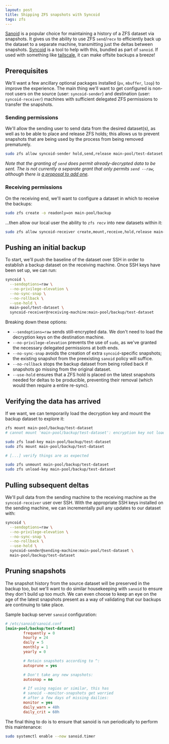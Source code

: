 ```yaml
---
layout: post
title: Shipping ZFS snapshots with Syncoid
tags: zfs
---
```


[Sanoid](https://github.com/jimsalterjrs/sanoid) is a popular choice for maintaining a history of a ZFS dataset via snapshots. It gives us the ability to use ZFS `send`/`recv` to efficiently back up the dataset to a separate machine, transmitting just the deltas between snapshots. [Syncoid](https://github.com/jimsalterjrs/sanoid#syncoid) is a tool to help with this, bundled as part of `sanoid`. If used with something like [tailscale](https://tailscale.com/), it can make offsite backups a breeze!

## Prerequisites

We'll want a few ancillary optional packages installed (`pv`, `mbuffer`, `lzop`) to improve the experience. The main thing we'll want to get configured is non-root users on the source (user: `syncoid-sender`) and destination (user: `syncoid-receiver`) machines with sufficient delegated ZFS permissions to transfer the snapshots.

### Sending permissions

We'll allow the sending user to send data from the desired dataset(s), as well as to be able to place and release ZFS holds; this allows us to prevent snapshots that are being used by the process from being removed prematurely.

```bash
sudo zfs allow syncoid-sender hold,send,release main-pool/test-dataset
```

_Note that the granting of `send` does permit already-decrypted data to be sent. The is not currently a separate grant that only permits `send --raw`, although there is [a proposal to add one](https://github.com/openzfs/zfs/issues/13099)._

### Receiving permissions

On the receiving end, we'll want to configure a dataset in which to receive the backups:

```bash
sudo zfs create -o readonly=on main-pool/backup
```

...then allow our local user the ability to `zfs recv` into new datasets within it:

```bash
sudo zfs allow syncoid-receiver create,mount,receive,hold,release main-pool/backup
```

## Pushing an initial backup

To start, we'll push the baseline of the dataset over SSH in order to establish a backup dataset on the receiving machine. Once SSH keys have been set up, we can run:

```bash
syncoid \
  --sendoptions=raw \
  --no-privilege-elevation \
  --no-sync-snap \
  --no-rollback \
  --use-hold \
  main-pool/test-dataset \
  syncoid-receiver@receiving-machine:main-pool/backup/test-dataset
```

Breaking down these options:

* `--sendoptions=raw` sends still-encrypted data. We don't need to load the decryption keys on the destination machine.
* `--no-privilege-elevation` prevents the use of `sudo`, as we've granted the necessary delegated permissions at both ends.
* `--no-sync-snap` avoids the creation of extra `syncoid`-specific snapshots; the existing snapshot from the preexisting `sanoid` policy will suffice.
* `--no-rollback` stops the backup dataset from being rolled back if snapshots go missing from the original dataset.
* `--use-hold` ensures that a ZFS hold is placed on the latest snapshots needed for deltas to be producible, preventing their removal (which would then require a entire re-sync).

## Verifying the data has arrived

If we want, we can temporarily load the decryption key and mount the backup dataset to explore it:

```bash
zfs mount main-pool/backup/test-dataset
# cannot mount 'main-pool/backup/test-dataset': encryption key not loaded

sudo zfs load-key main-pool/backup/test-dataset
sudo zfs mount main-pool/backup/test-dataset

# [...] verify things are as expected

sudo zfs unmount main-pool/backup/test-dataset
sudo zfs unload-key main-pool/backup/test-dataset
```

## Pulling subsequent deltas

We'll pull data from the sending machine to the receiving machine as the `syncoid-receiver` user over SSH. With the appropriate SSH keys installed on the sending machine, we can incrementally pull any updates to our dataset with:

```bash
syncoid \
  --sendoptions=raw \
  --no-privilege-elevation \
  --no-sync-snap \
  --no-rollback \
  --use-hold \
  syncoid-sender@sending-machine:main-pool/test-dataset \
  main-pool/backup/test-dataset
```

## Pruning snapshots

The snapshot history from the source dataset will be preserved in the backup too, but we'll want to do similar housekeeping with `sanoid` to ensure they don't build up too much. We can even choose to keep an eye on the age of the latest snapshots present as a way of validating that our backups are continuing to take place.

Sample backup server `sanoid` configuration:

```ini
# /etc/sanoid/sanoid.conf
[main-pool/backup/test-dataset]
        frequently = 0
        hourly = 24
        daily = 5
        monthly = 1
        yearly = 0

        # Retain snapshots according to ^:
        autoprune = yes

        # Don't take any new snapshots:
        autosnap = no

        # If using nagios or similar, this has
        # sanoid --monitor-snapshots get worried
        # after a few days of missing dailies:
        monitor = yes
        daily_warn = 48h
        daily_crit = 60h
```

The final thing to do is to ensure that sanoid is run periodically to perform this maintenance:

```bash
sudo systemctl enable --now sanoid.timer
```
